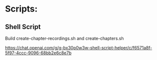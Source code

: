 # Scripts:

## Shell Script

Build create-chapter-recordings.sh and create-chapters.sh

https://chat.openai.com/g/g-bx30p0w3w-shell-script-helper/c/f6571a8f-5f97-4ccc-9096-68bb2e6c8e7b


